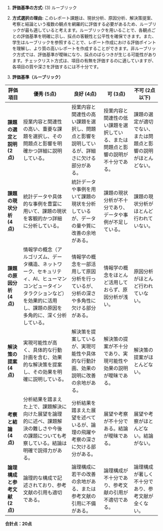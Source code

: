 1. **評価基準の方式:** (3) ルーブリック

2. **方式選択の理由:** このレポート課題は、現状分析、原因分析、解決策提案、考察と結論という複数の観点を網羅的に評価する必要があるため、ルーブリックが最も適していると考えます。ルーブリックを用いることで、各観点ごとの評価基準を明確に示し、採点の客観性と公平性を確保できます。また、学生はルーブリックを参照することで、レポート作成における評価ポイントを理解し、より質の高いレポートを作成することができます。非ルーブリック方式では、評価基準が曖昧になり、採点のばらつきが生じる可能性があります。チェックリスト方式は、項目の有無を評価するのに適していますが、各項目の質や深さを評価するには不十分です。


3. **評価基準（ルーブリック）**

| 評価項目 | 優秀 (5点) | 良好 (4点) | 可 (3点) | 不可 (2点以下) |
|---|---|---|---|---|
| **課題の選定と説明 (2点)** | 授業内容と関連性の高い、重要な課題を選択し、その問題点と影響を明確かつ詳細に説明している。 | 授業内容と関連性の高い課題を選択し、問題点と影響を説明しているが、詳細さに欠ける部分がある。 | 授業内容と関連性の低い課題を選択している、または問題点と影響の説明が不十分である。 | 課題の選定が適切でない、または問題点と影響の説明がほとんどない。 |
| **課題の現状分析 (4点)** | 統計データや具体的な事例を豊富に用いて、課題の現状を客観的かつ詳細に分析している。 | 統計データや事例を用いて課題の現状を分析しているが、データの量や質に改善の余地がある。 | 課題の現状分析が不十分であり、データや事例が不足している。 | 課題の現状分析がほとんど行われていない。 |
| **課題の原因分析 (4点)** | 情報学の概念（アルゴリズム、データ構造、ネットワーク、セキュリティ、AI、ヒューマンコンピュータインタラクションなど）を効果的に活用し、課題の原因を多角的に、深く分析している。 | 情報学の概念を一部活用して原因分析を行っているが、分析の深さや多角性に欠ける部分がある。 | 情報学の概念をほとんど活用しておらず、原因分析が浅い。 | 原因分析がほとんど行われていない。 |
| **解決策の提案 (4点)** | 実現可能性が高く、具体的な行動計画を含む、効果的な解決策を提案し、その効果を明確に説明している。 | 解決策を提案しているが、実現可能性や具体的な行動計画、効果の説明に改善の余地がある。 | 解決策の提案が不十分であり、実現可能性や効果の説明が曖昧である。 | 解決策の提案がほとんどない。 |
| **考察と結論 (4点)** | 分析結果を踏まえた上で、課題解決に向けた展望を論理的に述べ、課題解決の難しさや今後の課題についても考察している。結論は明確で説得力がある。 | 分析結果を踏まえた展望を述べているが、論理の飛躍や考察の深さに欠ける部分がある。 | 展望や考察が不十分である。結論が曖昧である。 | 展望や考察がほとんどない。結論がない。 |
| **論理構成と参考文献 (2点)** | 論理的な構成で記述されており、参考文献の引用も適切である。 | 論理構成に若干の改善の余地がある、または参考文献の引用に不備がある。 | 論理構成が不十分であり、参考文献の引用が不適切である。 | 論理構成が著しく不十分であり、参考文献が全くない。 |


**合計点：20点**
